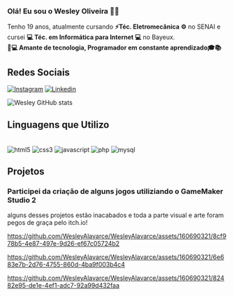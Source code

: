 
### Olá! Eu sou o Wesley Oliveira ✌🏻
Tenho 19 anos, atualmente cursando <b>⚡Téc. Eletromecânica ⚙</b> no SENAI e cursei <b>💻 Téc. em Informática para Internet 💻</b> no Bayeux.<br>
<b>🚀💻 Amante de tecnologia, Programador em constante aprendizado🎓📚</b>

## Redes Sociais

[![Instagram](https://img.shields.io/badge/Instagram-E4405F?style=for-the-badge&logo=instagram&logoColor=white)](https://instagram.com/wesley.git)
[![Linkedin](https://img.shields.io/badge/LinkedIn-0077B5?style=for-the-badge&logo=linkedin&logoColor=white)](https://linkedin.com/in/wesleyxzoliveira)

![Wesley GitHub stats](https://github-readme-stats.vercel.app/api?username=WesleyAlavarce&show_icons=true&theme=radical)

## Linguagens que Utilizo

<div style="display: inline_block"><br/>
    <img align="center" alt="html5" src="https://img.shields.io/badge/HTML5-E34F26?style=for-the-badge&logo=html5&logoColor=white" />
    <img align="center" alt="css3" src="https://img.shields.io/badge/CSS3-1572B6?style=for-the-badge&logo=css3&logoColor=white" />
    <img align="center" alt="javascript" src="https://img.shields.io/badge/JavaScript-323330?style=for-the-badge&logo=javascript&logoColor=F7DF1E" />
    <img align="center" alt="php" src="https://img.shields.io/badge/PHP-777BB4?style=for-the-badge&logo=php&logoColor=white" />
    <img align="center" alt="mysql" src="https://img.shields.io/badge/MySQL-00000F?style=for-the-badge&logo=mysql&logoColor=white" />
</div>

## Projetos


### Participei da criação de alguns jogos utiliziando o GameMaker Studio 2
alguns desses projetos estão inacabados e toda a parte visual e arte foram pegos de graça pelo itch.io!


https://github.com/WesleyAlavarce/WesleyAlavarce/assets/160690321/8cf978b5-4e87-497e-9d26-ef67c05724b2


https://github.com/WesleyAlavarce/WesleyAlavarce/assets/160690321/6e683e7b-2d76-4755-860d-4ba9f003b4c4


https://github.com/WesleyAlavarce/WesleyAlavarce/assets/160690321/82482e95-de1e-4ef1-adc7-92a99d432faa



